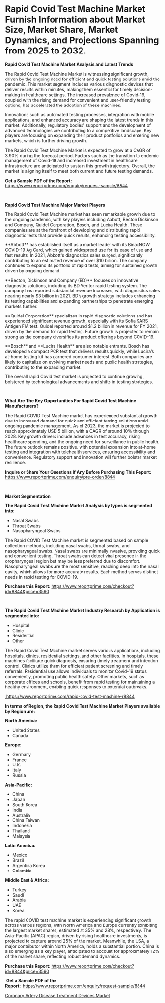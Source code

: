 <p><h1>Rapid Covid Test Machine Market Furnish Information about Market Size, Market Share, Market Dynamics, and Projections Spanning from 2025 to 2032.</h1></p><p><strong>Rapid Covid Test Machine Market Analysis and Latest Trends</strong></p>
<p><p>The Rapid Covid Test Machine Market is witnessing significant growth, driven by the ongoing need for efficient and quick testing solutions amid the pandemic. This market segment includes various diagnostic devices that deliver results within minutes, making them essential for timely decision-making in healthcare settings. The increased prevalence of Covid-19, coupled with the rising demand for convenient and user-friendly testing options, has accelerated the adoption of these machines.</p><p>Innovations such as automated testing processes, integration with mobile applications, and enhanced accuracy are shaping the latest trends in this market. Additionally, regulatory bodies' support and the development of advanced technologies are contributing to a competitive landscape. Key players are focusing on expanding their product portfolios and entering new markets, which is further driving growth.</p><p>The Rapid Covid Test Machine Market is expected to grow at a CAGR of 3.90% during the forecast period. Factors such as the transition to endemic management of Covid-19 and increased investment in healthcare infrastructure are anticipated to sustain this growth trajectory. Overall, the market is aligning itself to meet both current and future testing demands.</p></p>
<p><strong>Get a Sample PDF of the Report:&nbsp;</strong> <a href="https://www.reportprime.com/enquiry/request-sample/8844?utm_campaign=2482&utm_medium=2&utm_source=Github&utm_content=ia&utm_term=20032025&utm_id=rapid-covid-test-machine">https://www.reportprime.com/enquiry/request-sample/8844</a></p>
<p>&nbsp;</p>
<p><strong>Rapid Covid Test Machine Major Market Players</strong></p>
<p><p>The Rapid Covid Test Machine market has seen remarkable growth due to the ongoing pandemic, with key players including Abbott, Becton Dickinson and Company, Quidel Corporation, Bosch, and Lucira Health. These companies are at the forefront of developing and distributing rapid diagnostic tests that provide quick results, enhancing testing accessibility.</p><p>**Abbott** has established itself as a market leader with its BinaxNOW COVID-19 Ag Card, which gained widespread use for its ease of use and fast results. In 2021, Abbott's diagnostics sales surged, significantly contributing to an estimated revenue of over $10 billion. The company continues to expand its portfolio of rapid tests, aiming for sustained growth driven by ongoing demand.</p><p>**Becton, Dickinson and Company (BD)** focuses on innovative diagnostic solutions, including its BD Veritor rapid testing system. The company has reported substantial revenue increases, with diagnostics sales nearing nearly $3 billion in 2021. BD’s growth strategy includes enhancing its testing capabilities and expanding partnerships to penetrate emerging markets further.</p><p>**Quidel Corporation** specializes in rapid diagnostic solutions and has experienced significant revenue growth, especially with its Sofia SARS Antigen FIA test. Quidel reported around $1.2 billion in revenue for FY 2021, driven by the demand for rapid testing. Future growth is projected to remain strong as the company diversifies its product offerings beyond COVID-19.</p><p>**Bosch** and **Lucira Health** are also notable entrants. Bosch has developed a compact PCR test that delivers results quickly, while Lucira’s at-home testing kit has garnered consumer interest. Both companies are likely to capitalize on evolving market needs and public health strategies, contributing to the expanding market.</p><p>The overall rapid Covid test market is projected to continue growing, bolstered by technological advancements and shifts in testing strategies.</p></p>
<p>&nbsp;</p>
<p><strong>What Are The Key Opportunities For Rapid Covid Test Machine Manufacturers?</strong></p>
<p><p>The Rapid COVID Test Machine market has experienced substantial growth due to increased demand for quick and efficient testing solutions amid ongoing pandemic management. As of 2023, the market is projected to reach approximately USD 5 billion, with a CAGR of around 10% through 2028. Key growth drivers include advances in test accuracy, rising healthcare spending, and the ongoing need for surveillance in public health. The future outlook remains positive, with potential expansion into at-home testing and integration with telehealth services, ensuring accessibility and convenience. Regulatory support and innovation will further bolster market resilience.</p></p>
<p><strong>Inquire or Share Your Questions If Any Before Purchasing This Report:</strong> <a href="https://www.reportprime.com/enquiry/pre-order/8844?utm_campaign=2482&utm_medium=2&utm_source=Github&utm_content=ia&utm_term=20032025&utm_id=rapid-covid-test-machine">https://www.reportprime.com/enquiry/pre-order/8844</a></p>
<p>&nbsp;</p>
<p><strong>Market Segmentation</strong></p>
<p><strong>The Rapid Covid Test Machine Market Analysis by types is segmented into:</strong></p>
<p><ul><li>Nasal Swabs</li><li>Throat Swabs</li><li>Nasopharyngeal Swabs</li></ul></p>
<p><p>The Rapid COVID Test Machine market is segmented based on sample collection methods, including nasal swabs, throat swabs, and nasopharyngeal swabs. Nasal swabs are minimally invasive, providing quick and convenient testing. Throat swabs can detect viral presence in the oropharyngeal region but may be less preferred due to discomfort. Nasopharyngeal swabs are the most sensitive, reaching deep into the nasal cavity, which allows for more accurate results. Each method serves distinct needs in rapid testing for COVID-19.</p></p>
<p><strong>Purchase this Report:&nbsp;</strong><a href="https://www.reportprime.com/checkout?id=8844&price=3590&utm_campaign=2482&utm_medium=2&utm_source=Github&utm_content=ia&utm_term=20032025&utm_id=rapid-covid-test-machine">https://www.reportprime.com/checkout?id=8844&price=3590</a></p>
<p>&nbsp;</p>
<p><strong>The Rapid Covid Test Machine Market Industry Research by Application is segmented into:</strong></p>
<p><ul><li>Hospital</li><li>Clinic</li><li>Residential</li><li>Other</li></ul></p>
<p><p>The Rapid Covid Test Machine market serves various applications, including hospitals, clinics, residential settings, and other facilities. In hospitals, these machines facilitate quick diagnosis, ensuring timely treatment and infection control. Clinics utilize them for efficient patient screening and timely referrals. Residential use allows individuals to monitor Covid-19 status conveniently, promoting public health safety. Other markets, such as corporate offices and schools, benefit from rapid testing for maintaining a healthy environment, enabling quick responses to potential outbreaks.</p></p>
<p><a href="https://www.reportprime.com/rapid-covid-test-machine-r8844?utm_campaign=2482&utm_medium=2&utm_source=Github&utm_content=ia&utm_term=20032025&utm_id=rapid-covid-test-machine">&nbsp;https://www.reportprime.com/rapid-covid-test-machine-r8844</a></p>
<p><strong>In terms of Region, the Rapid Covid Test Machine Market Players available by Region are:</strong></p>
<p>
    <p> <strong> North America: </strong>
        <ul>
            <li>United States</li>
            <li>Canada</li>
        </ul>
        </p> 
    <p> <strong> Europe: </strong>
        <ul>
            <li>Germany</li>
            <li>France</li>
            <li>U.K.</li>
            <li>Italy</li>
            <li>Russia</li>
        </ul>
        </p> 
    <p> <strong> Asia-Pacific: </strong>
        <ul>
            <li>China</li>
            <li>Japan</li>
            <li>South Korea</li>
            <li>India</li>
            <li>Australia</li>
            <li>China Taiwan</li>
            <li>Indonesia</li>
            <li>Thailand</li>
            <li>Malaysia</li>
        </ul>
        </p> 
    <p> <strong> Latin America: </strong>
        <ul>
            <li>Mexico</li>
            <li>Brazil</li>
            <li>Argentina Korea</li>
            <li>Colombia</li>
        </ul>
        </p> 
    <p> <strong> Middle East & Africa: </strong>
        <ul>
            <li>Turkey</li>
            <li>Saudi</li>
            <li>Arabia</li>
            <li>UAE</li>
            <li>Korea</li>
        </ul>
    </p>
    </p>
<p><p>The rapid COVID test machine market is experiencing significant growth across various regions, with North America and Europe currently exhibiting the largest market shares, estimated at 35% and 28%, respectively. The Asia-Pacific (APAC) region, driven by rising healthcare investments, is projected to capture around 25% of the market. Meanwhile, the USA, a major contributor within North America, holds a substantial portion. China is also emerging as a key player, anticipated to account for approximately 12% of the market share, reflecting robust demand dynamics.</p></p>
<p><strong>Purchase this Report: </strong><a href="https://www.reportprime.com/checkout?id=8844&price=3590&utm_campaign=2482&utm_medium=2&utm_source=Github&utm_content=ia&utm_term=20032025&utm_id=rapid-covid-test-machine">https://www.reportprime.com/checkout?id=8844&price=3590</a></p>
<p>&nbsp;<strong>Get a Sample PDF of the Report:&nbsp;&nbsp;</strong><a href="https://www.reportprime.com/enquiry/request-sample/8844?utm_campaign=2482&utm_medium=2&utm_source=Github&utm_content=ia&utm_term=20032025&utm_id=rapid-covid-test-machine">https://www.reportprime.com/enquiry/request-sample/8844</a></p>
<p><strong></strong></p>
<p><p><a href="https://github.com/hartsockdonnette82/Market-Research-Report-List-1/blob/main/coronary-artery-disease-treatment-devices-market.md?utm_campaign=2482&utm_medium=2&utm_source=Github&utm_content=ia&utm_term=20032025&utm_id=rapid-covid-test-machine">Coronary Artery Disease Treatment Devices Market</a></p></p>